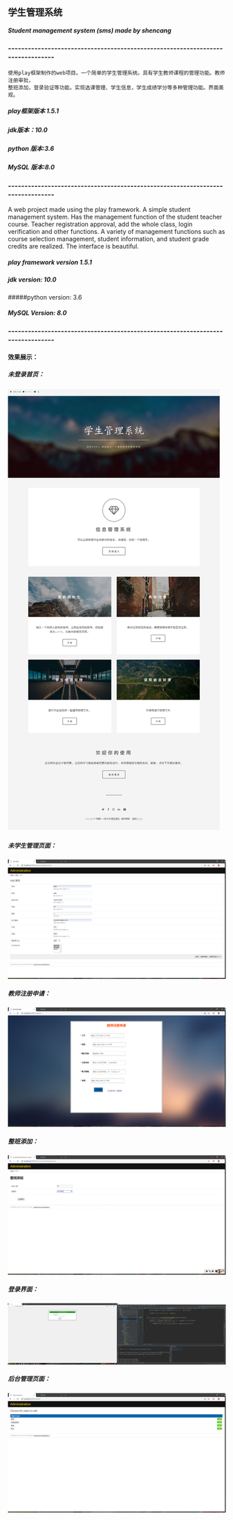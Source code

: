  
## **学生管理系统**
##### Student management system (sms) made by shencang
### -------------------------------------------------------------------------------
    使用play框架制作的web项目。一个简单的学生管理系统。具有学生教师课程的管理功能。教师注册审批，
    整班添加，登录验证等功能。实现选课管理、学生信息，学生成绩学分等多种管理功能。界面美观。
##### play框架版本 1.5.1 
##### jdk版本：10.0
##### python 版本:3.6
##### MySQL 版本:8.0
### -------------------------------------------------------------------------------
   A web project made using the play framework. A simple student management system. Has the management function of the student teacher   course. Teacher registration approval, add the whole class, login verification and other functions. A variety of management functions such as course selection management, student information, and student grade credits are realized. The interface is beautiful.
##### play framework version 1.5.1
##### jdk version: 10.0
#####python version: 3.6
##### MySQL Version: 8.0
### -------------------------------------------------------------------------------
#### 效果展示：
##### 未登录首页：
![image](https://github.com/shencang/SMS/blob/master/runphoto/学生管理系统首页.png)
##### 未学生管理页面：
![image](https://github.com/shencang/SMS/blob/master/runphoto/学生注册和管理.png)
##### 教师注册申请：
![image](https://github.com/shencang/SMS/blob/master/runphoto/教师注册申请.png)
##### 整班添加：
![image](https://github.com/shencang/SMS/blob/master/runphoto/整班添加1.png)
##### 登录界面：
![image](https://github.com/shencang/SMS/blob/master/runphoto/登录界面.png)
##### 后台管理页面：
![image](https://github.com/shencang/SMS/blob/master/runphoto/管理后台.png)
